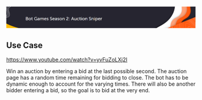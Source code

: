 ![AuctionSniper_Header.png](https://github.com/Brandonkish1/Bot_Games-Auction_Sniper/blob/main/Images/AuctionSniper_Header.png)

## Use Case

https://www.youtube.com/watch?v=yvFuZoLXj2I

Win an auction by entering a bid at the last possible second. The auction page has a random time remaining for bidding to close. The bot has to be dynamic enough to account for the varying times. There will also be another bidder entering a bid, so the goal is to bid at the very end. 




